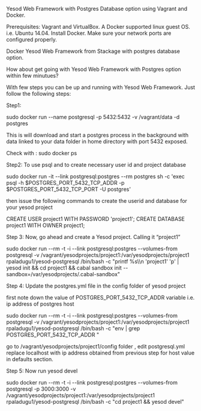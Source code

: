 Yesod Web Framework with Postgres Database option using Vagrant and Docker. 

Prerequisites: Vagrant and VirtualBox. A Docker supported linux guest OS. i.e. Ubuntu 14.04. Install Docker. Make sure your network ports are configured properly.

Docker Yesod Web Framework from Stackage with postgres database option.

How about get going with Yesod Web Framework with Postgres option within few minutues?

With few steps you can be up and running with Yesod Web Framework. Just follow the following steps:

Step1:

sudo docker run --name postgresql -p 5432:5432 -v /vagrant/data -d postgres

This is will download and start a postgres process in the background with data linked to your data folder in home directory with port 5432 exposed.

Check with : sudo docker ps

Step2: To use psql and to create necessary user id and project database

sudo docker run -it --link postgresql:postgres --rm postgres sh -c 'exec psql -h $POSTGRES_PORT_5432_TCP_ADDR -p $POSTGRES_PORT_5432_TCP_PORT -U postgres'

then issue the following commands to create the userid and database for your yesod project

CREATE USER project1 WITH PASSWORD 'project1';
CREATE DATABASE project1 WITH OWNER project1;

Step 3: Now, go ahead and create a Yesod project. Calling it “project1”

sudo docker run --rm -t -i --link postgresql:postgres  --volumes-from postgresql  -v /vagrant/yesodprojects/project1:/var/yesodprojects/project1 rpaladugu1/yesod-postgresql /bin/bash -c "printf %s\\\n 'project1' 'p' | yesod init && cd project1 && cabal sandbox init --sandbox=/var/yesodprojects/.cabal-sandbox"

Step 4: Update the postgres.yml file in the config folder of yesod project

first note down the value of POSTGRES_PORT_5432_TCP_ADDR variable i.e. ip address of postgres host

sudo docker run --rm -t -i --link postgresql:postgres  --volumes-from postgresql -v /vagrant/yesodprojects/project1:/var/yesodprojects/project1 rpaladugu1/yesod-postgresql /bin/bash -c "env | grep POSTGRES_PORT_5432_TCP_ADDR "

go to /vagrant/yesodprojects/project1/config folder , edit postgresql.yml replace localhost with ip address obtained from previous step for host value in defaults section.

Step 5: Now run yesod devel

sudo docker run --rm -t -i --link postgresql:postgres  --volumes-from postgresql -p 3000:3000 -v /vagrant/yesodprojects/project1:/var/yesodprojects/project1 rpaladugu1/yesod-postgresql /bin/bash -c "cd project1   && yesod devel"

